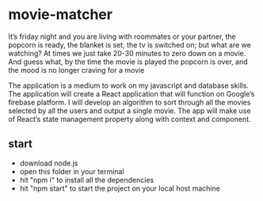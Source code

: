 # movie-matcher
It’s friday night and you are living with roommates or your partner, the popcorn is ready, the blanket is set, the tv is switched on; but what are we watching? At times we just take 20-30 minutes to zero down on a movie. And guess what, by the time the movie is played the popcorn is over, and the mood is no longer craving for a movie

The application is a medium to work on my javascript and database skills. The application will create a React application that will function on Google’s firebase platform. I will develop an algorithm to sort through all the movies selected by all the users and output a single movie. The app will make use of React’s state management property along with context and component. 


## start
 -  download node.js
 -  open this folder in your terminal
 -  hit "npm i" to install all the dependencies
 -  hit "npm start" to start the project on your local host machine
